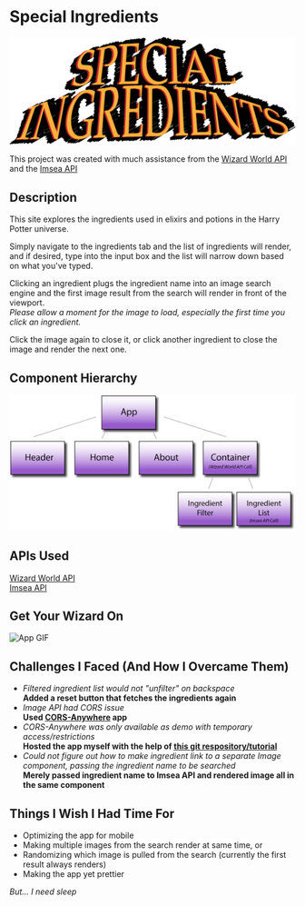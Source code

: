# Special Ingredients
![Special Ingredients logo](/src/images/logo.png)


This project was created with much assistance from the [Wizard World API](https://wizard-world-api.herokuapp.com/swagger/index.html) and the [Imsea API](https://imsea.herokuapp.com/)


## Description

This site explores the ingredients used in elixirs and potions in the Harry Potter universe.

Simply navigate to the ingredients tab and the list of ingredients will render, and if desired, type into the input box and the list will narrow down based on what you've typed.

Clicking an ingredient plugs the ingredient name into an image search engine and the first image result from the search will render in front of the viewport.\
*Please allow a moment for the image to load, especially the first time you click an ingredient.*

Click the image again to close it, or click another ingredient to close the image and render the next one.

## Component Hierarchy


![Component Hierarchy](/src/images/componentHeirarchy.png)


## APIs Used
[Wizard World API](https://wizard-world-api.herokuapp.com/swagger/index.html) \
[Imsea API](https://imsea.herokuapp.com/)

## Get Your Wizard On
![App GIF](/src/images/sigif.gif)

## Challenges I Faced (And How I Overcame Them)
- *Filtered ingredient list would not "unfilter" on backspace*\
**Added a reset button that fetches the ingredients again**
- *Image API had CORS issue*\
**Used [CORS-Anywhere](https://github.com/Rob--W/cors-anywhere) app**
- *CORS-Anywhere was only available as demo with temporary access/restrictions*\
**Hosted the app myself with the help of [this git respository/tutorial](https://github.com/Isoaxe/cors-server)**
- *Could not figure out how to make ingredient link to a separate Image component, passing the ingredient name to be searched*\
**Merely passed ingredient name to Imsea API and rendered image all in the same component**


## Things I Wish I Had Time For
- Optimizing the app for mobile
- Making multiple images from the search render at same time, or
- Randomizing which image is pulled from the search (currently the first result always renders)
- Making the app yet prettier

*But... I need sleep*



